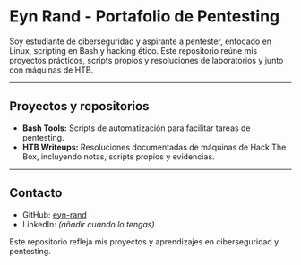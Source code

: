 # Eyn Rand - Portafolio de Pentesting

Soy estudiante de ciberseguridad y aspirante a pentester, enfocado en Linux, scripting en Bash y hacking ético. 
Este repositorio reúne mis proyectos prácticos, scripts propios y resoluciones de laboratorios y junto con máquinas de HTB.

---

## Proyectos y repositorios

- **Bash Tools:** Scripts de automatización para facilitar tareas de pentesting.  
- **HTB Writeups:** Resoluciones documentadas de máquinas de Hack The Box, incluyendo notas, scripts propios y evidencias.  

---

## Contacto

- GitHub: [eyn-rand](https://github.com/eyn-rand)  
- LinkedIn: *(añadir cuando lo tengas)*

Este repositorio refleja mis proyectos y aprendizajes en ciberseguridad y pentesting.


